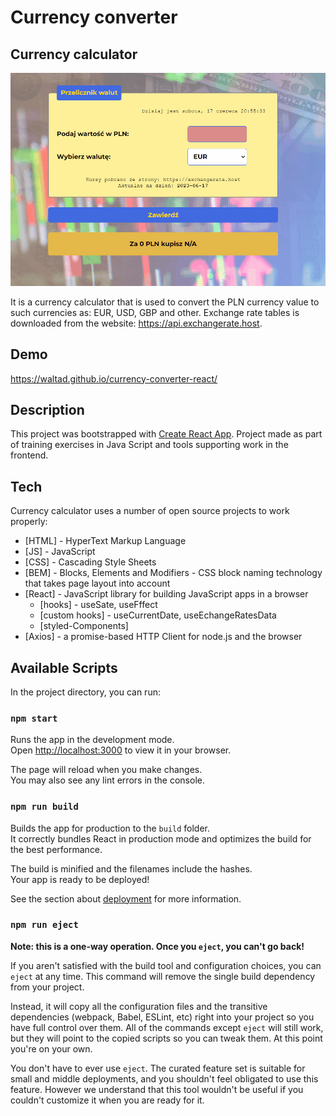 # Currency converter

## Currency calculator

![Currency converter in React - Presentation](public/img/introduction.gif)

It is a currency calculator that is used to convert the PLN currency value to such currencies as:
EUR, USD, GBP and other. Exchange rate tables is downloaded from the website: <https://api.exchangerate.host>.

## Demo

<https://waltad.github.io/currency-converter-react/>

## Description

This project was bootstrapped with [Create React App](https://github.com/facebook/create-react-app).
Project made as part of training exercises in Java Script and tools supporting work in the frontend.

## Tech

Currency calculator uses a number of open source projects to work properly:

- [HTML] - HyperText Markup Language
- [JS] - JavaScript
- [CSS] - Cascading Style Sheets
- [BEM] - Blocks, Elements and Modifiers - CSS block naming technology that takes page layout into account
- [React] - JavaScript library for building JavaScript apps in a browser
  - [hooks] - useSate, useFffect
  - [custom hooks] - useCurrentDate, useEchangeRatesData
  - [styled-Components]
- [Axios] - a promise-based HTTP Client for node.js and the browser

## Available Scripts

In the project directory, you can run:

### `npm start`

Runs the app in the development mode.\
Open [http://localhost:3000](http://localhost:3000) to view it in your browser.

The page will reload when you make changes.\
You may also see any lint errors in the console.

### `npm run build`

Builds the app for production to the `build` folder.\
It correctly bundles React in production mode and optimizes the build for the best performance.

The build is minified and the filenames include the hashes.\
Your app is ready to be deployed!

See the section about [deployment](https://facebook.github.io/create-react-app/docs/deployment) for more information.

### `npm run eject`

**Note: this is a one-way operation. Once you `eject`, you can't go back!**

If you aren't satisfied with the build tool and configuration choices, you can `eject` at any time. This command will remove the single build dependency from your project.

Instead, it will copy all the configuration files and the transitive dependencies (webpack, Babel, ESLint, etc) right into your project so you have full control over them. All of the commands except `eject` will still work, but they will point to the copied scripts so you can tweak them. At this point you're on your own.

You don't have to ever use `eject`. The curated feature set is suitable for small and middle deployments, and you shouldn't feel obligated to use this feature. However we understand that this tool wouldn't be useful if you couldn't customize it when you are ready for it.
